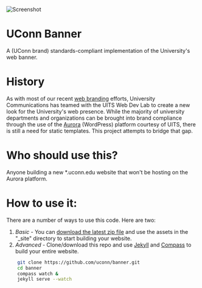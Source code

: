 ![Screenshot](http://brand.uconn.edu/sites/default/files/web-page-content-align.png)


UConn Banner
=================

A (UConn brand) standards-compliant implementation of the University's web banner. 


History
=====

As with most of our recent [web branding](http://brand.uconn.edu/standards/web/) efforts, University Communications has teamed with the UITS Web Dev Lab to create a new look for the University's web presence. While the majority of university departments and organizations can be brought into brand compliance through the use of the [Aurora](http://aurora.uconn.edu/) (WordPress) platform courtesy of UITS, there is still a need for static templates. This project attempts to bridge that gap.

Who should use this?
=================

Anyone building a new *.uconn.edu website that won't be hosting on the Aurora platform. 


How to use it:
==============

There are a number of ways to use this code. Here are two:

1. *Basic* - You can [download the latest zip file](https://github.com/uconn/banner/archive/master.zip) and use the assets in the "_site" directory to start building your website.
2. *Advanced* - Clone/download this repo and use [Jekyll](http://jekyllrb.com/) and [Compass](http://compass-style.org/) to build your entire website.

```bash
	git clone https://github.com/uconn/banner.git
	cd banner
	compass watch &
	jekyll serve --watch
```


